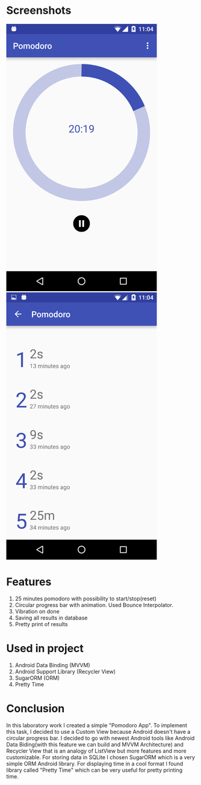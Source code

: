 # Screenshots
![Main Screen](screenshots/main.png)
![Statistics Screen](screenshots/statistics.png)

# Features
1. 25 minutes pomodoro with possibility to start/stop(reset)
2. Circular progress bar with animation. Used Bounce Interpolator.
3. Vibration on done
4. Saving all results in database
5. Pretty print of results

# Used in project
1. Android Data Binding (MVVM)
2. Android Support Library (Recycler View)
3. SugarORM (ORM)
4. Pretty Time

# Conclusion
In this laboratory work I created a simple "Pomodoro App". To implement this task, I decided to use a Custom View because Android doesn't have a circular progress bar. I decided to go with newest Android tools like Android Data Biding(with this feature we can build and MVVM Architecture) and Recycler View that is an analogy of ListView but more features and more customizable. For storing data in SQLite I chosen SugarORM which is a very simple ORM Android library. For displaying time in a cool format I found library called "Pretty Time" which can be very useful for pretty printing time. 
